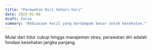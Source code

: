 ```yaml
---
title: "Perawatan Diri Sehari-hari"
date: 2025-01-08
draft: false
summary: "Kebiasaan kecil yang berdampak besar untuk kesehatan."
---
```


Mulai dari tidur cukup hingga manajemen stres, perawatan diri adalah fondasi kesehatan jangka panjang.